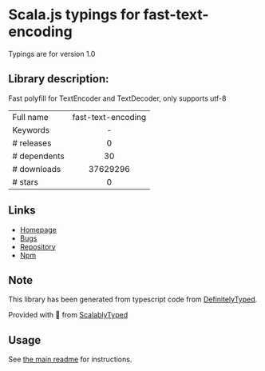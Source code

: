 
# Scala.js typings for fast-text-encoding

Typings are for version 1.0

## Library description:
Fast polyfill for TextEncoder and TextDecoder, only supports utf-8

|                    |                 |
| ------------------ | :-------------: |
| Full name          | fast-text-encoding |
| Keywords           | - |
| # releases         | 0 |
| # dependents       | 30 |
| # downloads        | 37629296 |
| # stars            | 0 |

## Links
- [Homepage](https://github.com/samthor/fast-text-encoder#readme)
- [Bugs](https://github.com/samthor/fast-text-encoder/issues)
- [Repository](https://github.com/samthor/fast-text-encoder)
- [Npm](https://www.npmjs.com/package/fast-text-encoding)
    


## Note
This library has been generated from typescript code from [DefinitelyTyped](https://definitelytyped.org).

Provided with :purple_heart: from [ScalablyTyped](https://github.com/oyvindberg/ScalablyTyped)

## Usage
See [the main readme](../../readme.md) for instructions.


